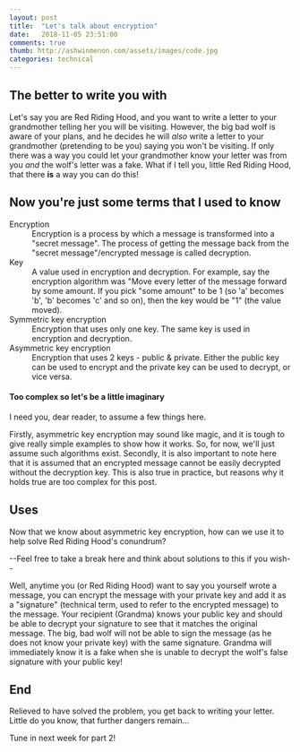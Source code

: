 ```yaml
---
layout: post
title:  "Let's talk about encryption"
date:   2018-11-05 23:51:00
comments: true
thumb: http://ashwinmenon.com/assets/images/code.jpg
categories: technical
---
```


## The better to write you with

Let's say you are Red Riding Hood, and you want to write a letter to your grandmother telling her you will be visiting. However, the big bad wolf is aware of your plans, and he decides he will *also* write a letter to your grandmother (pretending to be you) saying you won't be visiting. If only there was a way you could let your grandmother know your letter was from you *and* the wolf's letter was a fake. What if I tell you, little Red Riding Hood, that there **is** a way you can do this!

## Now you're just some terms that I used to know
<dl>
<dt>Encryption</dt>
<dd>Encryption is a process by which a message is transformed into a "secret message". The process of getting the message back from the "secret message"/encrypted message is called decryption.</dd>

<dt>Key</dt>
<dd>A value used in encryption and decryption. For example, say the encryption algorithm was "Move every letter of the message forward by some amount. If you pick "some amount" to be 1 (so 'a' becomes 'b', 'b' becomes 'c' and so on), then the key would be "1" (the value moved).</dd>

<dt>Symmetric key encryption</dt>
<dd>Encryption that uses only one key. The same key is used in encryption and decryption.</dd>

<dt>Asymmetric key encryption</dt>
<dd>Encryption that uses 2 keys - public & private. Either the public key can be used to encrypt and the private key can be used to decrypt, or vice versa.</dd>
</dl>

#### Too complex so let's be a little imaginary
I need you, dear reader, to assume a few things here.

Firstly, asymmetric key encryption may sound like magic, and it is tough to give really simple examples to show how it works. So, for now, we'll just assume such algorithms exist. Secondly, it is also important to note here that it is assumed that an encrypted message cannot be easily decrypted without the decryption key. This is also true in practice, but reasons why it holds true are too complex for this post.  

## Uses
Now that we know about asymmetric key encryption, how can we use it to help solve Red Riding Hood's conundrum?  

--Feel free to take a break here and think about solutions to this if you wish--  

Well, anytime you (or Red Riding Hood) want to say you yourself wrote a message, you can encrypt the message with your private key and add it as a "signature" (technical term, used to refer to the encrypted message) to the message. Your recipient (Grandma) knows your public key and should be able to decrypt your signature to see that it matches the original message. The big, bad wolf will not be able to sign the message (as he does not know your private key) with the same signature. Grandma will immediately know it is a fake when she is unable to decrypt the wolf's false signature with your public key!

## End
Relieved to have solved the problem, you get back to writing your letter. Little do you know, that further dangers remain...

Tune in next week for part 2!
